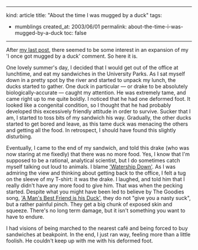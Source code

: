 -----
kind: article
title: "About the time I was mugged by a duck"
tags:
- mumblings
created_at: 2003/06/01
permalink: about-the-time-i-was-mugged-by-a-duck
toc: false
-----

<p>After <a href="http://www.rousette.org.uk/blog/archives/the-wildlife-is-revolting/" title="The wildlife is revolting">my last post</a>, there seemed to be some interest in an expansion of my 'I once got mugged by a duck' comment. So here it is.</p>

<p>One lovely summer's day, I decided that I would get out of the office at lunchtime, and eat my sandwiches in the University Parks. As I sat myself down in a pretty spot by the river and started to unpack my lunch, the ducks started to gather. One duck in particular &mdash; or drake to be absolutely biologically-accurate &mdash; caught my attention. He was extremely tame, and came right up to me quite boldly. I noticed that he had one deformed foot. It looked like a congenital condition, so I thought that he had probably developed this excessively friendly attitude in order to survive. Sucker that I am, I started to toss bits of my sandwich his way. Gradually, the other ducks started to get bored and leave, as this tame duck was menacing the others and getting all the food. In retrospect, I should have found this slightly disturbing.</p>

<p>Eventually, I came to the end of my sandwich, and told this drake (who was now staring at me fixedly) that there was no more food. Yes, I know that I'm supposed to be a rational, analytical scientist, but I do sometimes catch myself talking out loud to animals. I blame <a href="http://members.tripod.com/wdown/" title="Watership Down website">'Watership Down'</a>. As I was admiring the view and thinking about getting back to the office, I felt a tug on the sleeve of my T-shirt: it was the drake. I laughed, and told him that I really didn't have any more food to give him. That was when the pecking started. Despite what you might have been led to believe by The Goodies song, <a href="http://www.hicksdesign.co.uk/Bill/disc_goodies.php" title="Unofficial Bill Oddie page">'A Man's Best Friend is his Duck'</a>, they do not "give you a nasty suck", but a rather painful pinch. They get a big chunk of exposed skin and squeeze. There's no long term damage, but it isn't something you want to have to endure.</p>

<p>I had visions of being marched to the nearest caf&eacute; and being forced to buy sandwiches at beakpoint. In the end, I just ran way, feeling more than a little foolish. He couldn't keep up with me with his deformed foot.</p>
